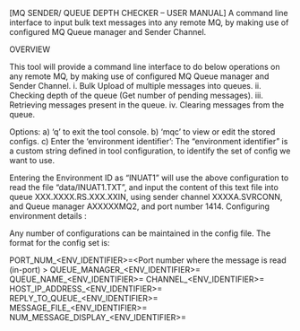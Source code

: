 
[MQ SENDER/ QUEUE DEPTH CHECKER – USER MANUAL]
 A command line interface to input bulk text messages into any remote MQ, by making use of configured MQ Queue manager and Sender Channel.

OVERVIEW

This tool will provide a command line interface to do below operations on any remote MQ, by making use of configured MQ Queue manager and Sender Channel.
i.    Bulk Upload of multiple messages into queues.
ii.    Checking depth of the queue (Get number of pending messages).
iii.    Retrieving messages present in the queue.
iv.    Clearing messages from the queue. 

Options:
a) ‘q’ to exit the tool console.
b) ‘mqc’ to view or edit the stored configs. 
c) Enter the ‘environment identifier’:  The “environment identifier” is a custom string defined in tool configuration, to identify the set of config we want to use. 

Entering the Environment ID as “INUAT1” will use the above configuration to read the file “data/INUAT1.TXT”, and input the content of this text file into queue XXX.XXXX.RS.XXX.XXIN, using  sender channel XXXXA.SVRCONN, and Queue manager AXXXXXMQ2, and port number 1414.
Configuring environment details :

Any number of configurations can be maintained in the config file. The format for the config set is:


PORT_NUM_<ENV_IDENTIFIER>=<Port number where the message is read (in-port) >
QUEUE_MANAGER_<ENV_IDENTIFIER>=<Queue Manager Name>
QUEUE_NAME_<ENV_IDENTIFIER>=<Queue Name>
CHANNEL_<ENV_IDENTIFIER>=<Sender Channel>
HOST_IP_ADDRESS_<ENV_IDENTIFIER>=<IP Address of Queue Manager Server>
REPLY_TO_QUEUE_<ENV_IDENTIFIER>=<Fill only if reply to Queue is to be set>
MESSAGE_FILE_<ENV_IDENTIFIER>=<Absolute path to Text file with the message to be sent>
NUM_MESSAGE_DISPLAY_<ENV_IDENTIFIER>=<Number of last messages to be displayed on Qdepth enquiry>
